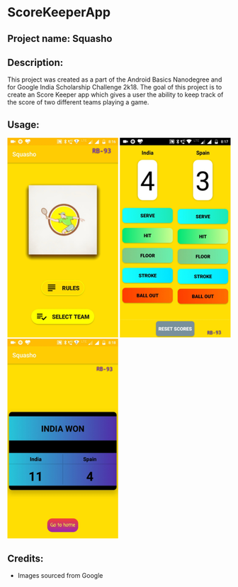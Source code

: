 # ScoreKeeperApp

## Project name: Squasho

## Description:
This project was created as a part of the Android Basics Nanodegree and for Google India Scholarship Challenge 2k18. The goal of this project is to create an Score Keeper app which gives a user the ability to keep track of the score of two different teams playing a game.

## Usage:

<img src="https://github.com/RB-93/Squasho/blob/master/App-demo/Squasho_1[1].jpg?raw=true" width="250" height="450" title="Launch"> <img src="https://github.com/RB-93/Squasho/blob/master/App-demo/Squasho_3[1].jpg?raw=true" width="250" height="450" title="Game Screen"> <img src="https://github.com/RB-93/Squasho/blob/master/App-demo/Squasho_2[1].jpg?raw=true" width="250" height="450" title="Result Screen">

## Credits:

* Images sourced from Google
